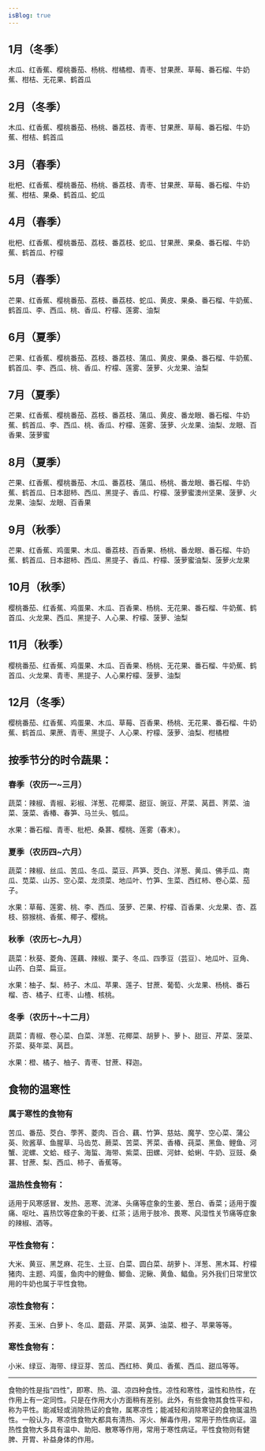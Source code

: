 ```yaml
---
isBlog: true
---
```


## 1月（冬季）

木瓜、红香蕉、樱桃番茄、杨桃、柑橘橙、青枣、甘果蔗、草莓、番石榴、牛奶蕉、柑桔、无花果、鹤首瓜

## 2月（冬季）

木瓜、红香蕉、樱桃番茄、杨桃、番荔枝、青枣、甘果蔗、草莓、番石榴、牛奶蕉、柑桔、鹤首瓜

## 3月（春季）

枇杷、红香蕉、樱桃番茄、杨桃、番荔枝、青枣、甘果蔗、草莓、番石榴、牛奶蕉、柑桔、果桑、鹤首瓜、蛇瓜

## 4月（春季）

枇杷、红香蕉、樱桃番茄、荔枝、番荔枝、蛇瓜、甘果蔗、果桑、番石榴、牛奶蕉、鹤首瓜、柠檬

## 5月（春季）

芒果、红香蕉、樱桃番茄、荔枝、番荔枝、蛇瓜、黄皮、果桑、番石榴、牛奶蕉、鹤首瓜、李、西瓜、桃、香瓜、柠檬、莲雾、油梨

## 6月（夏季）

芒果、红香蕉、樱桃番茄、荔枝、番荔枝、蒲瓜、黄皮、果桑、番石榴、牛奶蕉、鹤首瓜、李、西瓜、桃、香瓜、柠檬、莲雾、菠萝、火龙果、油梨

## 7月（夏季）

芒果、红香蕉、樱桃番茄、荔枝、番荔枝、蒲瓜、黄皮、番龙眼、番石榴、牛奶蕉、鹤首瓜、李、西瓜、桃、香瓜、柠檬、莲雾、菠萝、火龙果、油梨、龙眼、百香果、菠萝蜜

## 8月（夏季）

芒果、红香蕉、樱桃番茄、木瓜、番荔枝、蒲瓜、杨桃、番龙眼、番石榴、牛奶蕉、鹤首瓜、日本甜柿、西瓜、黑提子、香瓜、柠檬、菠萝蜜澳州坚果、菠萝、火龙果、油梨、龙眼、百香果

## 9月（秋季）

芒果、红香蕉、鸡蛋果、木瓜、番荔枝、百香果、杨桃、番龙眼、番石榴、牛奶蕉、鹤首瓜、日本甜柿、西瓜、黑提子、香瓜、柠檬、菠萝蜜油梨、菠萝火龙果

## 10月（秋季）

樱桃番茄、红香蕉、鸡蛋果、木瓜、百香果、杨桃、无花果、番石榴、牛奶蕉、鹤首瓜、火龙果、西瓜、黑提子、人心果、柠檬、菠萝、油梨

## 11月（秋季）

樱桃番茄、红香蕉、鸡蛋果、木瓜、百香果、杨桃、无花果、番石榴、牛奶蕉、鹤首瓜、火龙果、青枣、黑提子、人心果柠檬、菠萝、油梨

## 12月（冬季）

樱桃番茄、红香蕉、鸡蛋果、木瓜、草莓、百香果、杨桃、无花果、番石榴、牛奶蕉、鹤首瓜、果蔗、青枣、黑提子、人心果、柠檬、菠萝、油梨、柑橘橙

## 按季节分的时令蔬果：

### 春季（农历一~三月）

蔬菜：辣椒、青椒、彩椒、洋葱、花椰菜、甜豆、豌豆、芹菜、莴苣、荠菜、油菜、菠菜、香椿、春笋、马兰头、瓠瓜。

水果：番石榴、青枣、枇杷、桑葚、樱桃、莲雾（春末）。

### 夏季（农历四~六月）

蔬菜：辣椒、丝瓜、苦瓜、冬瓜、菜豆、芦笋、茭白、洋葱、黄瓜、佛手瓜、南瓜、苋菜、山苏、空心菜、龙须菜、地瓜叶、竹笋、生菜、西红柿、卷心菜、茄子。

水果：草莓、莲雾、桃、李、西瓜、菠萝、芒果、柠檬、百香果、火龙果、杏、荔枝、猕猴桃、香蕉、椰子、樱桃。

### 秋季（农历七~九月）

蔬菜：秋葵、菱角、莲藕、辣椒、栗子、冬瓜、四季豆（芸豆）、地瓜叶、豆角、山药、白菜、扁豆。

水果：柚子、梨、柿子、木瓜、苹果、莲子、甘蔗、葡萄、火龙果、杨桃、番石榴、杏、橘子、红枣、山楂、核桃。

### 冬季（农历十~十二月）

蔬菜：青椒、卷心菜、白菜、洋葱、花椰菜、胡萝卜、萝卜、甜豆、芹菜、菠菜、芥菜、葵年菜、莴苣。

水果：橙、橘子、柚子、青枣、甘蔗、释迦。

## 食物的温寒性

### 属于寒性的食物有

苦瓜、番茄、茭白、荸荠、菱肉、百合、藕、竹笋、慈姑、魔芋、空心菜、蒲公英、败酱草、鱼腥草、马齿苋、蕨菜、苦菜、荠菜、香椿、莼菜、黑鱼、鲤鱼、河蟹、泥螺、文蛤、蛏子、海蜇、海带、紫菜、田螺、河蚌、蛤蜊、牛奶、豆豉、桑葚、甘蔗、梨、西瓜、柿子、香蕉等。

### 温热性食物有：

适用于风寒感冒、发热、恶寒、流涕、头痛等症象的生姜、葱白、香菜；适用于腹痛、呕吐、喜热饮等症象的干姜、红茶；适用于肢冷、畏寒、风湿性关节痛等症象的辣椒、酒等。

### 平性食物有：

大米、黄豆、黑芝麻、花生、土豆、白菜、圆白菜、胡萝卜、洋葱、黑木耳、柠檬猪肉、主题、鸡蛋，鱼肉中的鲤鱼、鲫鱼、泥鳅、黄鱼、鲳鱼。另外我们日常里饮用的牛奶也属于平性食物。

### 凉性食物有：

荞麦、玉米、白萝卜、冬瓜、蘑菇、芹菜、莴笋、油菜、橙子、苹果等等。

### 寒性食物有：

小米、绿豆、海带、绿豆芽、苦瓜、西红柿、黄瓜、香蕉、西瓜、甜瓜等等。

--- 

食物的性是指“四性”，即寒、热、温、凉四种食性。凉性和寒性，温性和热性，在作用上有一定同性。只是在作用大小方面稍有差别。此外，有些食物其食性平和，称为平性。能减轻或消除热证的食物，属寒凉性；能减轻和消除寒证的食物属温热性。一般认为，寒凉性食物大都具有清热、泻火、解毒作用，常用于热性病证。温热性食物大多具有温中、助阳、散寒等作用，常用于寒性病证。平性食物则有健脾、开胃、补益身体的作用。

